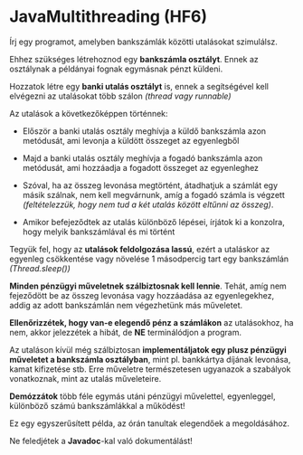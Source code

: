# JavaMultithreading (HF6)

Írj egy programot, amelyben bankszámlák közötti utalásokat szimulálsz.

Ehhez szükséges létrehoznod egy **bankszámla osztályt**. Ennek az osztálynak a példányai fognak egymásnak pénzt küldeni.

Hozzatok létre egy **banki utalás osztályt** is, ennek a segítségével kell elvégezni az utalásokat több szálon *(thread vagy runnable)*

Az utalások a következőképpen történnek: 
 - Először a banki utalás osztály meghívja a küldő bankszámla azon metódusát, ami levonja a küldött összeget az egyenlegből

 - Majd a banki utalás osztály meghívja a fogadó bankszámla azon metódusát, ami hozzáadja a fogadott összeget az egyenleghez

 - Szóval, ha az összeg levonása megtörtént, átadhatjuk a számlát egy másik szálnak, nem kell megvárnunk, amíg a fogadó számla is végzett *(feltételezzük, hogy nem tud a két utalás között eltűnni az összeg)*.

 - Amikor befejeződtek az utalás különböző lépései, írjátok ki a konzolra, hogy melyik bankszámlával és mi történt

Tegyük fel, hogy az **utalások feldolgozása lassú**, ezért a utaláskor az egyenleg csökkentése vagy növelése 1 másodpercig tart egy bankszámlán *(Thread.sleep())*

**Minden pénzügyi műveletnek szálbiztosnak kell lennie**. Tehát, amíg nem fejeződött be az összeg levonása vagy hozzáadása az egyenlegekhez, addig az adott bankszámlán nem végezhetünk más műveletet.

**Ellenőrizzétek, hogy van-e elegendő pénz a számlákon** az utalásokhoz, ha nem, akkor jelezzétek a hibát, de **NE** terminálódjon a program.

Az utaláson kívül még szálbiztosan **implementáljatok egy plusz pénzügyi műveletet a bankszámla osztályban**, mint pl. bankkártya díjának levonása, kamat kifizetése stb. Erre műveletre természetesen ugyanazok a szabályok vonatkoznak, mint az utalás műveleteire.

**Demózzátok** több féle egymás utáni pénzügyi művelettel, egyenleggel, különböző számú bankszámlákkal a működést!

Ez egy egyszerűsített példa, az órán tanultak elegendőek a megoldásához.

Ne feledjétek a **Javadoc**-kal való dokumentálást!
